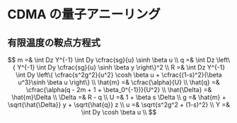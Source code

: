 # CDMA の量子アニーリング

## 有限温度の鞍点方程式

$$
	m =& \int Dz Y^{-1} \int Dy \cfrac{sg}{u} \sinh \beta u \\
	q =& \int Dz \left\{ Y^{-1} \int Dy \cfrac{sg}{u} \sinh \beta y \right\}^2 \\
	R =& \int Dz Y^{-1} \int Dy \left\{ \cfrac{s^2g^2}{u^2} \cosh \beta u + \cfrac{(1-s)^2}{\beta u^3}\sinh \beta u \right\} \\
	\hat{m} =& \cfrac{\alpha}{U} \\
	\hat{q} =& \cfrac{\alpha(q - 2m + 1 + \beta_0^{-1})}{U^2} \\
	\hat{\Delta} =& \hat{m}\Delta \\
	\Delta =& R - q \\
	U =& 1 + \beta s \Delta \\
	g =& \hat{m} + \sqrt{\hat{\Delta}} y + \sqrt{\hat{q}} z \\
	u =& \sqrt{s^2g^2 + (1-s)^2} \\
	Y =& \int Dy \cosh \beta u \\
$$
